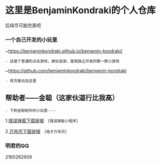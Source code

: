 # 这里是BenjaminKondraki的个人仓库
后续尽可能完善吧
###  一个自己开发的小玩意
 ~https://benjaminkondraki.github.io/benjamin-kondraki/
```
- 这是个普通的点击游戏，类似音游，是我独立开发的第一款小游戏
```
~https://github.com/benjaminkondraki/benjamin-kondraki
```
- 库页面也在这里
```
##  帮助者——金聪（这家伙道行比我高）
```
- 下附金聪制作的小玩意----
```
1.[错误弹窗下载链接](https://github.com/benjaminkondraki/BenjaminKondraki/files/8839570/default.zip)
（`错误弹窗小程序`）

2.[万年历下载链接](https://github.com/benjaminkondraki/BenjaminKondraki/files/8839554/default.zip)
（`电子万年历`）

###  明君的QQ
2160282909
